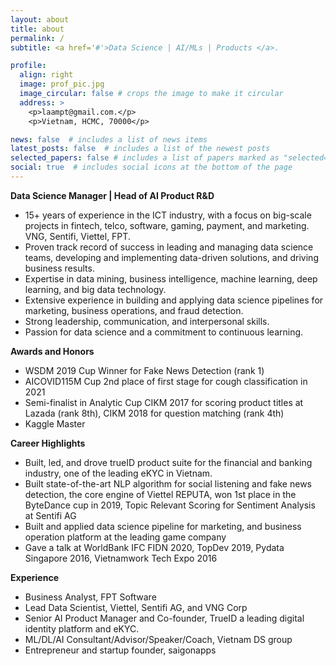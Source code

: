 ```yaml
---
layout: about
title: about
permalink: /
subtitle: <a href='#'>Data Science | AI/MLs | Products </a>. 

profile:
  align: right
  image: prof_pic.jpg
  image_circular: false # crops the image to make it circular
  address: >
    <p>laampt@gmail.com.</p>
    <p>Vietnam, HCMC, 70000</p>

news: false  # includes a list of news items
latest_posts: false  # includes a list of the newest posts
selected_papers: false # includes a list of papers marked as "selected={true}"
social: true  # includes social icons at the bottom of the page
---
```

**Data Science Manager | Head of AI Product R&D**
* 15+ years of experience in the ICT industry, with a focus on big-scale projects in fintech, telco, software, gaming, payment, and marketing. VNG, Sentifi, Viettel, FPT.
* Proven track record of success in leading and managing data science teams, developing and implementing data-driven solutions, and driving business results.
* Expertise in data mining, business intelligence, machine learning, deep learning, and big data technology.
* Extensive experience in building and applying data science pipelines for marketing, business operations, and fraud detection.
* Strong leadership, communication, and interpersonal skills.
* Passion for data science and a commitment to continuous learning.

**Awards and Honors**
* WSDM 2019 Cup Winner for Fake News Detection (rank 1)
* AICOVID115M Cup 2nd place of first stage for cough classification in 2021
* Semi-finalist in Analytic Cup CIKM 2017 for scoring product titles at Lazada (rank 8th), CIKM 2018 for question matching (rank 4th)
* Kaggle Master

**Career Highlights**
* Built, led, and drove trueID product suite for the financial and banking industry, one of the leading eKYC in Vietnam.
* Built state-of-the-art NLP algorithm for social listening and fake news detection, the core engine of Viettel REPUTA, won 1st place in the ByteDance cup in 2019, Topic Relevant Scoring for Sentiment Analysis at Sentifi AG
* Built and applied data science pipeline for marketing, and business operation platform at the leading game company
* Gave a talk at WorldBank IFC FIDN 2020, TopDev 2019, Pydata Singapore 2016, Vietnamwork Tech Expo 2016 

**Experience**
* Business Analyst, FPT Software
* Lead Data Scientist, Viettel, Sentifi AG, and VNG Corp
* Senior AI Product Manager and Co-founder, TrueID a leading digital identity platform and eKYC.
* ML/DL/AI Consultant/Advisor/Speaker/Coach, Vietnam DS group
* Entrepreneur and startup founder, saigonapps